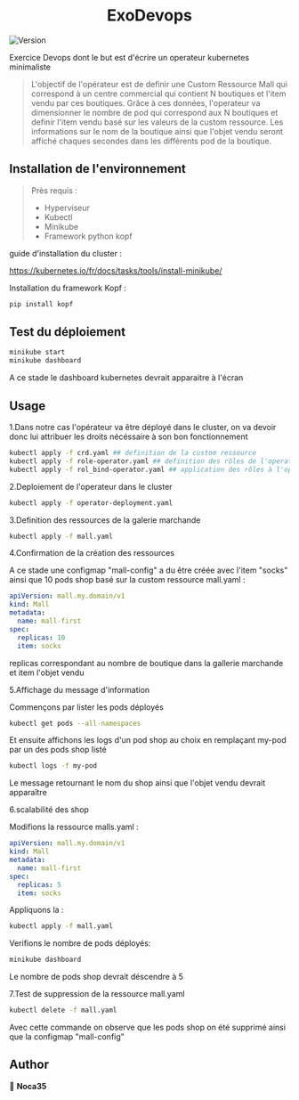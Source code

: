 <h1 align="center">ExoDevops</h1>
<p>
  <img alt="Version" src="https://img.shields.io/badge/version-0.1-blue.svg?cacheSeconds=2592000" />
</p>

Exercice Devops dont le but est d'écrire un operateur kubernetes minimaliste

> L'objectif de l'opérateur est de definir une Custom Ressource Mall qui correspond à un centre commercial qui contient N boutiques et l'item vendu par ces boutiques.
> Grâce à ces données, l'operateur va dimensionner le nombre de pod qui correspond aux N boutiques et definir l'item vendu basé sur les valeurs de la custom ressource.
> Les informations sur le nom de la boutique ainsi que l'objet vendu seront affiché chaques secondes dans les différents pod de la boutique. 

## Installation de l'environnement

> Près requis :
>	* Hyperviseur
>	* Kubectl
>	* Minikube
>	* Framework python kopf	

guide d'installation du cluster :

https://kubernetes.io/fr/docs/tasks/tools/install-minikube/

Installation du framework Kopf :

```sh
pip install kopf
```

## Test du déploiement

```sh
minikube start
minikube dashboard
```

A ce stade le dashboard kubernetes devrait apparaitre à l'écran

## Usage

1.Dans notre cas l'opérateur va être déployé dans le cluster, on va devoir donc lui attribuer les droits nécéssaire à son bon fonctionnement

```sh
kubectl apply -f crd.yaml ## definition de la custom ressource
kubectl apply -f role-operator.yaml ## definition des rôles de l'operateur
kubectl apply -f rol_bind-operator.yaml ## application des rôles à l'operateur 
```
2.Deploiement de l'operateur dans le cluster

```sh
kubectl apply -f operator-deployment.yaml
```

3.Definition des ressources de la galerie marchande

```sh
kubectl apply -f mall.yaml
```

4.Confirmation de la création des ressources

A ce stade une configmap "mall-config" a du être créée avec l'item "socks" ainsi que 10 pods shop basé sur la custom ressource mall.yaml :

```yaml
apiVersion: mall.my.domain/v1
kind: Mall
metadata:
  name: mall-first
spec:
  replicas: 10
  item: socks
```

replicas correspondant au nombre de boutique dans la gallerie marchande et item l'objet vendu

5.Affichage du message d'information

Commençons par lister les pods déployés

```sh
kubectl get pods --all-namespaces
```

Et ensuite affichons les logs d'un pod shop au choix en remplaçant my-pod par un des pods shop listé

```sh
kubectl logs -f my-pod
```

Le message retournant le nom du shop ainsi que l'objet vendu devrait apparaître

6.scalabilité des shop

Modifions la ressource malls.yaml :

```yaml
apiVersion: mall.my.domain/v1
kind: Mall
metadata:
  name: mall-first
spec:
  replicas: 5
  item: socks
```

Appliquons la :

```sh
kubectl apply -f mall.yaml
```

Verifions le nombre de pods déployés:

```sh
minikube dashboard
```
Le nombre de pods shop devrait déscendre à 5


7.Test de suppression de la ressource mall.yaml

```sh
kubectl delete -f mall.yaml
```

Avec cette commande on observe que les pods shop on été supprimé ainsi que la configmap "mall-config"


## Author

👤 **Noca35**

